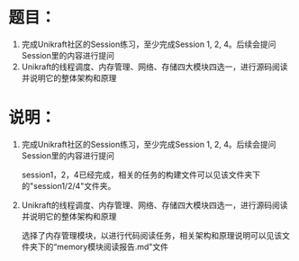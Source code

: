 # 题目：
1. 完成Unikraft社区的Session练习，至少完成Session 1, 2, 4。后续会提问Session里的内容进行提问
2. Unikraft的线程调度、内存管理、网络、存储四大模块四选一，进行源码阅读并说明它的整体架构和原理

# 说明：
1. 完成Unikraft社区的Session练习，至少完成Session 1, 2, 4。后续会提问Session里的内容进行提问
   
   session1，2，4已经完成，相关的任务的构建文件可以见该文件夹下的"session1/2/4"文件夹。


2. Unikraft的线程调度、内存管理、网络、存储四大模块四选一，进行源码阅读并说明它的整体架构和原理

    选择了内存管理模块，以进行代码阅读任务，相关架构和原理说明可以见该文件夹下的“memory模块阅读报告.md"文件
